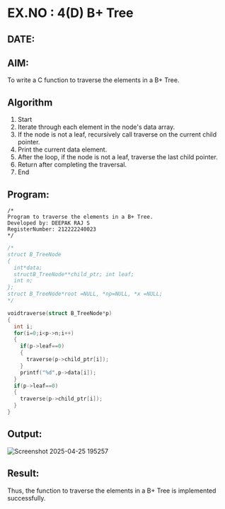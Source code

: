 # EX.NO : 4(D) B+ Tree
## DATE:
## AIM:
To write a C function to traverse the elements in a B+ Tree.

## Algorithm
1. Start 
2. Iterate through each element in the node's data array. 
3. If the node is not a leaf, recursively call traverse on the current child pointer. 
4. Print the current data element. 
5. After the loop, if the node is not a leaf, traverse the last child pointer. 
6. Return after completing the traversal. 
7. End 

## Program:
```
/*
Program to traverse the elements in a B+ Tree.
Developed by: DEEPAK RAJ S
RegisterNumber: 212222240023
*/
```
```c
/*
struct B_TreeNode
{
  int*data;
  structB_TreeNode**child_ptr; int leaf;
  int n;
};
struct B_TreeNode*root =NULL, *np=NULL, *x =NULL;
*/

voidtraverse(struct B_TreeNode*p)
{
  int i;
  for(i=0;i<p->n;i++)
  {
    if(p->leaf==0)
    {
      traverse(p->child_ptr[i]);
    }
    printf("%d",p->data[i]);
  }
  if(p->leaf==0)
  {
    traverse(p->child_ptr[i]);
  }
}
```
## Output:

![Screenshot 2025-04-25 195257](https://github.com/user-attachments/assets/c90fc149-727e-40b7-ab34-c067ba92f34c)


## Result:
Thus, the function to traverse the elements in a B+ Tree is implemented successfully.
